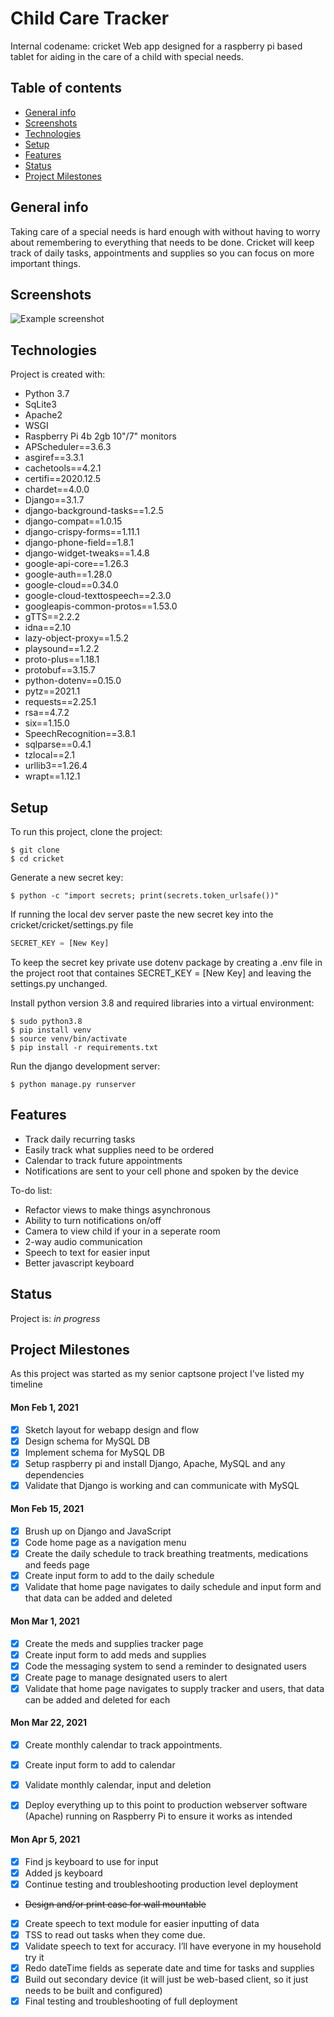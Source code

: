 # Child Care Tracker
Internal codename: cricket
Web app designed for a raspberry pi based tablet for aiding in the care of a child with special needs.

## Table of contents
* [General info](#general-info)
* [Screenshots](#screenshots)
* [Technologies](#technologies)
* [Setup](#setup)
* [Features](#features)
* [Status](#status)
* [Project Milestones](#project-milestones)


## General info
Taking care of a special needs is hard enough with without having to worry about remembering to everything that needs to be done. Cricket will keep track of daily tasks, appointments and supplies so you can focus on more important things.

## Screenshots
![Example screenshot](./img/screenshot.png)

## Technologies
Project is created with:
* Python 3.7
* SqLite3
* Apache2
* WSGI
* Raspberry Pi 4b 2gb 10"/7" monitors
* APScheduler==3.6.3
* asgiref==3.3.1
* cachetools==4.2.1
* certifi==2020.12.5
* chardet==4.0.0
* Django==3.1.7
* django-background-tasks==1.2.5
* django-compat==1.0.15
* django-crispy-forms==1.11.1
* django-phone-field==1.8.1
* django-widget-tweaks==1.4.8
* google-api-core==1.26.3
* google-auth==1.28.0
* google-cloud==0.34.0
* google-cloud-texttospeech==2.3.0
* googleapis-common-protos==1.53.0
* gTTS==2.2.2
* idna==2.10
* lazy-object-proxy==1.5.2
* playsound==1.2.2
* proto-plus==1.18.1
* protobuf==3.15.7
* python-dotenv==0.15.0
* pytz==2021.1
* requests==2.25.1
* rsa==4.7.2
* six==1.15.0
* SpeechRecognition==3.8.1
* sqlparse==0.4.1
* tzlocal==2.1
* urllib3==1.26.4
* wrapt==1.12.1
	
## Setup
To run this project, clone the project:

```
$ git clone
$ cd cricket
```

Generate a new secret key:

```
$ python -c "import secrets; print(secrets.token_urlsafe())"
```

If running the local dev server paste the new secret key into the cricket/cricket/settings.py file 

```python
SECRET_KEY = [New Key]
```

To keep the secret key private use dotenv package by creating a .env file in the project root that containes SECRET_KEY = [New Key] and leaving the settings.py unchanged.

Install python version 3.8 and required libraries into a virtual environment:

```
$ sudo python3.8
$ pip install venv
$ source venv/bin/activate
$ pip install -r requirements.txt
```

Run the django development server:

```
$ python manage.py runserver
```

## Features
* Track daily recurring tasks
* Easily track what supplies need to be ordered
* Calendar to track future appointments
* Notifications are sent to your cell phone and spoken by the device

To-do list:
* Refactor views to make things asynchronous
* Ability to turn notifications on/off
* Camera to view child if your in a seperate room
* 2-way audio communication
* Speech to text for easier input
* Better javascript keyboard

## Status
Project is: _in progress_ 

[comment]: <> (_finished_, _no longer continue_ and why?)

## Project Milestones
As this project was started as my senior captsone project I've listed my timeline

#### Mon Feb 1, 2021
- [x] Sketch layout for webapp design and flow
- [x] Design schema for MySQL DB
- [x] Implement schema for MySQL DB
- [x] Setup raspberry pi and install Django, Apache, MySQL and any dependencies
- [x] Validate that Django is working and can communicate with MySQL

#### Mon Feb 15, 2021
- [x] Brush up on Django and JavaScript
- [x] Code home page as a navigation menu
- [x] Create the daily schedule to track breathing treatments, medications and feeds page
- [x] Create input form to add to the daily schedule
- [x] Validate that home page navigates to daily schedule and input form and that data can be added and deleted

#### Mon Mar 1, 2021
- [x] Create the meds and supplies tracker page
- [x] Create input form to add meds and supplies
- [x] Code the messaging system to send a reminder to designated users
- [x] Create page to manage designated users to alert
- [x] Validate that home page navigates to supply tracker and users, that data can be added and deleted for each

#### Mon Mar 22, 2021
- [x] Create monthly calendar to track appointments.
- [x] Create input form to add to calendar
- [x] Validate monthly calendar, input and deletion
- [x] Deploy everything up to this point to production webserver software (Apache) running on Raspberry Pi to ensure it works as intended


#### Mon Apr 5, 2021
- [x] Find js keyboard to use for input
- [x] Added js keyboard
- [x] Continue testing and troubleshooting production level deployment
- ~~Design and/or print case for wall mountable~~
- [x] Create speech to text module for easier inputting of data
- [x] TSS to read out tasks when they come due.
- [x] Validate speech to text for accuracy. I’ll have everyone in my household try it
- [x] Redo dateTime fields as seperate date and time for tasks and supplies
- [x] Build out secondary device (it will just be web-based client, so it just needs to be built and configured)
- [x] Final testing and troubleshooting of full deployment
